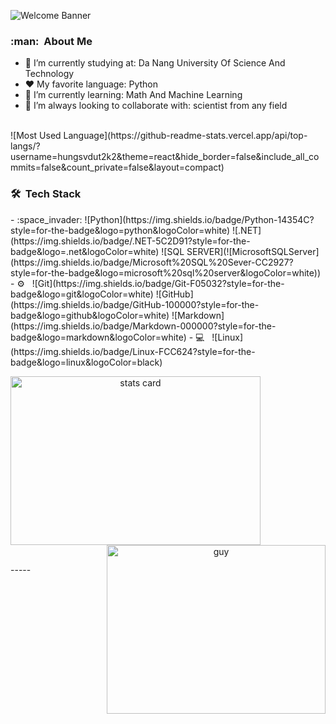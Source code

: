 ![Welcome Banner](banner.gif)


<h3> :man: &nbsp;About Me </h3>

- 🔭 I’m currently studying at: Da Nang University Of Science And Technology
- :heart: My favorite language: Python
- 🌱 I’m currently learning: Math And Machine Learning
- 👯 I’m always looking to collaborate with: scientist from any field
<br/>
![Most Used Language](https://github-readme-stats.vercel.app/api/top-langs/?username=hungsvdut2k2&theme=react&hide_border=false&include_all_commits=false&count_private=false&layout=compact)
<br/>

<h3> 🛠 &nbsp;Tech Stack</h3>
- :space_invader:
  ![Python](https://img.shields.io/badge/Python-14354C?style=for-the-badge&logo=python&logoColor=white)
  ![.NET](https://img.shields.io/badge/.NET-5C2D91?style=for-the-badge&logo=.net&logoColor=white) 
  ![SQL SERVER](![MicrosoftSQLServer](https://img.shields.io/badge/Microsoft%20SQL%20Sever-CC2927?style=for-the-badge&logo=microsoft%20sql%20server&logoColor=white)) 
- ⚙️ &nbsp;
  ![Git](https://img.shields.io/badge/Git-F05032?style=for-the-badge&logo=git&logoColor=white)
  ![GitHub](https://img.shields.io/badge/GitHub-100000?style=for-the-badge&logo=github&logoColor=white)
  ![Markdown](https://img.shields.io/badge/Markdown-000000?style=for-the-badge&logo=markdown&logoColor=white)
- 💻 &nbsp;
  ![Linux](https://img.shields.io/badge/Linux-FCC624?style=for-the-badge&logo=linux&logoColor=black)



<br/> 
<p>

<a align= "center" href="https://github.com/hungsvdut2k2">
  <img alt= "stats card" height="270px" width="400" src="https://github-readme-stats.vercel.app/api?username=hungsvdut2k2&theme=cobalt&show_icons=true&count_private=true" />
  <img align="right" height="270px" alt="guy" width="350" src="https://i.pinimg.com/originals/e4/26/70/e426702edf874b181aced1e2fa5c6cde.gif" /> </a>

</p>
<br/>
-----
